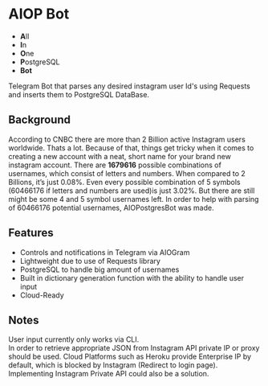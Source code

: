 # AIOP Bot
- **A**ll
- **I**n
- **O**ne
- **P**ostgreSQL
- **Bot**  

Telegram Bot that parses any desired instagram user Id's using Requests and inserts them to PostgreSQL DataBase.
## Background
According to CNBC there are more than 2 Billion active Instagram users worldwide. Thats a lot. Because of that, things get tricky when it comes to creating a new account with a neat, short name for your brand new instagram account. There are **1679616** possible combinations of usernames, which consist of letters and numbers. When compared to 2 Billions, it’s just 0.08%. Even every possible combination of 5 symbols (60466176 if letters and numbers are used)is just 3.02%. But there are still might be some 4 and 5 symbol usernames left. In order to help with parsing of 60466176 potential usernames, AIOPostgresBot was made.
## Features
- Controls and notifications in Telegram via AIOGram
- Lightweight due to use of Requests library
- PostgreSQL to handle big amount of usernames
- Built in dictionary generation function with the ability to handle user input
- Cloud-Ready
## Notes 
User input currently only works via CLI.  
In order to retrieve appropriate JSON from Instagram API private IP or proxy should be used. Cloud Platforms such as Heroku provide Enterprise IP by default, which is blocked by Instagram (Redirect to login page). Implementing Instagram Private API could also be a solution.
